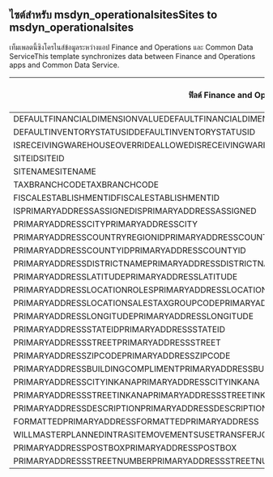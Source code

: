 ## <a name="sites-to-msdyn_operationalsites"></a><span data-ttu-id="cd6d2-101">ไซต์สำหรับ msdyn_operationalsites</span><span class="sxs-lookup"><span data-stu-id="cd6d2-101">Sites to msdyn_operationalsites</span></span>

<span data-ttu-id="cd6d2-102">เท็มเพลตนี้ซิงโครไนส์ข้อมูลระหว่างแอป Finance and Operations และ Common Data Service</span><span class="sxs-lookup"><span data-stu-id="cd6d2-102">This template synchronizes data between Finance and Operations apps and Common Data Service.</span></span>

<span data-ttu-id="cd6d2-103">ฟิลด์ Finance and Operations</span><span class="sxs-lookup"><span data-stu-id="cd6d2-103">Finance and Operations field</span></span> | <span data-ttu-id="cd6d2-104">ชนิดของการแม็ป</span><span class="sxs-lookup"><span data-stu-id="cd6d2-104">Map type</span></span> | <span data-ttu-id="cd6d2-105">ฟิลด์ Dynamics 365 อื่นๆ</span><span class="sxs-lookup"><span data-stu-id="cd6d2-105">Other Dynamics 365 field</span></span> | <span data-ttu-id="cd6d2-106">ค่าเริ่มต้น</span><span class="sxs-lookup"><span data-stu-id="cd6d2-106">Default value</span></span>
---|---|---|---
<span data-ttu-id="cd6d2-107">DEFAULTFINANCIALDIMENSIONVALUE</span><span class="sxs-lookup"><span data-stu-id="cd6d2-107">DEFAULTFINANCIALDIMENSIONVALUE</span></span> | >< | <span data-ttu-id="cd6d2-108">msdyn_defaultfinancialdimensionvalue</span><span class="sxs-lookup"><span data-stu-id="cd6d2-108">msdyn_defaultfinancialdimensionvalue</span></span> | 
<span data-ttu-id="cd6d2-109">DEFAULTINVENTORYSTATUSID</span><span class="sxs-lookup"><span data-stu-id="cd6d2-109">DEFAULTINVENTORYSTATUSID</span></span> | >< | <span data-ttu-id="cd6d2-110">msdyn_defaultinventorystatusid</span><span class="sxs-lookup"><span data-stu-id="cd6d2-110">msdyn_defaultinventorystatusid</span></span> | 
<span data-ttu-id="cd6d2-111">ISRECEIVINGWAREHOUSEOVERRIDEALLOWED</span><span class="sxs-lookup"><span data-stu-id="cd6d2-111">ISRECEIVINGWAREHOUSEOVERRIDEALLOWED</span></span> | >< | <span data-ttu-id="cd6d2-112">msdyn_isreceivingwarehouseoverrideallowed</span><span class="sxs-lookup"><span data-stu-id="cd6d2-112">msdyn_isreceivingwarehouseoverrideallowed</span></span> | 
<span data-ttu-id="cd6d2-113">SITEID</span><span class="sxs-lookup"><span data-stu-id="cd6d2-113">SITEID</span></span> | >< | <span data-ttu-id="cd6d2-114">msdyn_siteid</span><span class="sxs-lookup"><span data-stu-id="cd6d2-114">msdyn_siteid</span></span> | 
<span data-ttu-id="cd6d2-115">SITENAME</span><span class="sxs-lookup"><span data-stu-id="cd6d2-115">SITENAME</span></span> | >< | <span data-ttu-id="cd6d2-116">msdyn_sitename</span><span class="sxs-lookup"><span data-stu-id="cd6d2-116">msdyn_sitename</span></span> | 
<span data-ttu-id="cd6d2-117">TAXBRANCHCODE</span><span class="sxs-lookup"><span data-stu-id="cd6d2-117">TAXBRANCHCODE</span></span> | >< | <span data-ttu-id="cd6d2-118">msdyn_taxbranchcode</span><span class="sxs-lookup"><span data-stu-id="cd6d2-118">msdyn_taxbranchcode</span></span> | 
<span data-ttu-id="cd6d2-119">FISCALESTABLISHMENTID</span><span class="sxs-lookup"><span data-stu-id="cd6d2-119">FISCALESTABLISHMENTID</span></span> | >< | <span data-ttu-id="cd6d2-120">msdyn_fiscalestablishmentid</span><span class="sxs-lookup"><span data-stu-id="cd6d2-120">msdyn_fiscalestablishmentid</span></span> | 
<span data-ttu-id="cd6d2-121">ISPRIMARYADDRESSASSIGNED</span><span class="sxs-lookup"><span data-stu-id="cd6d2-121">ISPRIMARYADDRESSASSIGNED</span></span> | >< | <span data-ttu-id="cd6d2-122">msdyn_isprimaryaddressassigned</span><span class="sxs-lookup"><span data-stu-id="cd6d2-122">msdyn_isprimaryaddressassigned</span></span> | 
<span data-ttu-id="cd6d2-123">PRIMARYADDRESSCITY</span><span class="sxs-lookup"><span data-stu-id="cd6d2-123">PRIMARYADDRESSCITY</span></span> | >< | <span data-ttu-id="cd6d2-124">msdyn_primaryaddresscity</span><span class="sxs-lookup"><span data-stu-id="cd6d2-124">msdyn_primaryaddresscity</span></span> | 
<span data-ttu-id="cd6d2-125">PRIMARYADDRESSCOUNTRYREGIONID</span><span class="sxs-lookup"><span data-stu-id="cd6d2-125">PRIMARYADDRESSCOUNTRYREGIONID</span></span> | >< | <span data-ttu-id="cd6d2-126">msdyn_primaryaddresscountryregionid</span><span class="sxs-lookup"><span data-stu-id="cd6d2-126">msdyn_primaryaddresscountryregionid</span></span> | 
<span data-ttu-id="cd6d2-127">PRIMARYADDRESSCOUNTYID</span><span class="sxs-lookup"><span data-stu-id="cd6d2-127">PRIMARYADDRESSCOUNTYID</span></span> | >< | <span data-ttu-id="cd6d2-128">msdyn_primaryaddresscountyid</span><span class="sxs-lookup"><span data-stu-id="cd6d2-128">msdyn_primaryaddresscountyid</span></span> | 
<span data-ttu-id="cd6d2-129">PRIMARYADDRESSDISTRICTNAME</span><span class="sxs-lookup"><span data-stu-id="cd6d2-129">PRIMARYADDRESSDISTRICTNAME</span></span> | >< | <span data-ttu-id="cd6d2-130">msdyn_primaryaddressdistrictname</span><span class="sxs-lookup"><span data-stu-id="cd6d2-130">msdyn_primaryaddressdistrictname</span></span> | 
<span data-ttu-id="cd6d2-131">PRIMARYADDRESSLATITUDE</span><span class="sxs-lookup"><span data-stu-id="cd6d2-131">PRIMARYADDRESSLATITUDE</span></span> | >< | <span data-ttu-id="cd6d2-132">msdyn_primaryaddresslatitude</span><span class="sxs-lookup"><span data-stu-id="cd6d2-132">msdyn_primaryaddresslatitude</span></span> | 
<span data-ttu-id="cd6d2-133">PRIMARYADDRESSLOCATIONROLES</span><span class="sxs-lookup"><span data-stu-id="cd6d2-133">PRIMARYADDRESSLOCATIONROLES</span></span> | >< | <span data-ttu-id="cd6d2-134">msdyn_primaryaddresslocationrole</span><span class="sxs-lookup"><span data-stu-id="cd6d2-134">msdyn_primaryaddresslocationrole</span></span> | 
<span data-ttu-id="cd6d2-135">PRIMARYADDRESSLOCATIONSALESTAXGROUPCODE</span><span class="sxs-lookup"><span data-stu-id="cd6d2-135">PRIMARYADDRESSLOCATIONSALESTAXGROUPCODE</span></span> | >< | <span data-ttu-id="cd6d2-136">msdyn_primaryaddresslocationsalestaxgroupcode</span><span class="sxs-lookup"><span data-stu-id="cd6d2-136">msdyn_primaryaddresslocationsalestaxgroupcode</span></span> | 
<span data-ttu-id="cd6d2-137">PRIMARYADDRESSLONGITUDE</span><span class="sxs-lookup"><span data-stu-id="cd6d2-137">PRIMARYADDRESSLONGITUDE</span></span> | >< | <span data-ttu-id="cd6d2-138">msdyn_primaryaddresslongitude</span><span class="sxs-lookup"><span data-stu-id="cd6d2-138">msdyn_primaryaddresslongitude</span></span> | 
<span data-ttu-id="cd6d2-139">PRIMARYADDRESSSTATEID</span><span class="sxs-lookup"><span data-stu-id="cd6d2-139">PRIMARYADDRESSSTATEID</span></span> | >< | <span data-ttu-id="cd6d2-140">msdyn_primaryaddressstateid</span><span class="sxs-lookup"><span data-stu-id="cd6d2-140">msdyn_primaryaddressstateid</span></span> | 
<span data-ttu-id="cd6d2-141">PRIMARYADDRESSSTREET</span><span class="sxs-lookup"><span data-stu-id="cd6d2-141">PRIMARYADDRESSSTREET</span></span> | >< | <span data-ttu-id="cd6d2-142">msdyn_primaryaddressstreet</span><span class="sxs-lookup"><span data-stu-id="cd6d2-142">msdyn_primaryaddressstreet</span></span> | 
<span data-ttu-id="cd6d2-143">PRIMARYADDRESSZIPCODE</span><span class="sxs-lookup"><span data-stu-id="cd6d2-143">PRIMARYADDRESSZIPCODE</span></span> | >< | <span data-ttu-id="cd6d2-144">msdyn_primaryaddresszipcode</span><span class="sxs-lookup"><span data-stu-id="cd6d2-144">msdyn_primaryaddresszipcode</span></span> | 
<span data-ttu-id="cd6d2-145">PRIMARYADDRESSBUILDINGCOMPLIMENT</span><span class="sxs-lookup"><span data-stu-id="cd6d2-145">PRIMARYADDRESSBUILDINGCOMPLIMENT</span></span> | >< | <span data-ttu-id="cd6d2-146">msdyn_primaryaddressbuildingcompliment</span><span class="sxs-lookup"><span data-stu-id="cd6d2-146">msdyn_primaryaddressbuildingcompliment</span></span> | 
<span data-ttu-id="cd6d2-147">PRIMARYADDRESSCITYINKANA</span><span class="sxs-lookup"><span data-stu-id="cd6d2-147">PRIMARYADDRESSCITYINKANA</span></span> | >< | <span data-ttu-id="cd6d2-148">msdyn_primaryaddresscityinkana</span><span class="sxs-lookup"><span data-stu-id="cd6d2-148">msdyn_primaryaddresscityinkana</span></span> | 
<span data-ttu-id="cd6d2-149">PRIMARYADDRESSSTREETINKANA</span><span class="sxs-lookup"><span data-stu-id="cd6d2-149">PRIMARYADDRESSSTREETINKANA</span></span> | >< | <span data-ttu-id="cd6d2-150">msdyn_primaryaddressstreetinkana</span><span class="sxs-lookup"><span data-stu-id="cd6d2-150">msdyn_primaryaddressstreetinkana</span></span> | 
<span data-ttu-id="cd6d2-151">PRIMARYADDRESSDESCRIPTION</span><span class="sxs-lookup"><span data-stu-id="cd6d2-151">PRIMARYADDRESSDESCRIPTION</span></span> | >< | <span data-ttu-id="cd6d2-152">msdyn_primaryaddressdescription</span><span class="sxs-lookup"><span data-stu-id="cd6d2-152">msdyn_primaryaddressdescription</span></span> | 
<span data-ttu-id="cd6d2-153">FORMATTEDPRIMARYADDRESS</span><span class="sxs-lookup"><span data-stu-id="cd6d2-153">FORMATTEDPRIMARYADDRESS</span></span> | >< | <span data-ttu-id="cd6d2-154">msdyn_formattedprimaryaddress</span><span class="sxs-lookup"><span data-stu-id="cd6d2-154">msdyn_formattedprimaryaddress</span></span> | 
<span data-ttu-id="cd6d2-155">WILLMASTERPLANNEDINTRASITEMOVEMENTSUSETRANSFERJOURNALS</span><span class="sxs-lookup"><span data-stu-id="cd6d2-155">WILLMASTERPLANNEDINTRASITEMOVEMENTSUSETRANSFERJOURNALS</span></span> | >< | <span data-ttu-id="cd6d2-156">msdyn_masterplannedusestransferjournal</span><span class="sxs-lookup"><span data-stu-id="cd6d2-156">msdyn_masterplannedusestransferjournal</span></span> | 
<span data-ttu-id="cd6d2-157">PRIMARYADDRESSPOSTBOX</span><span class="sxs-lookup"><span data-stu-id="cd6d2-157">PRIMARYADDRESSPOSTBOX</span></span> | >< | <span data-ttu-id="cd6d2-158">msdyn_primaryaddresspostbox</span><span class="sxs-lookup"><span data-stu-id="cd6d2-158">msdyn_primaryaddresspostbox</span></span> | 
<span data-ttu-id="cd6d2-159">PRIMARYADDRESSSTREETNUMBER</span><span class="sxs-lookup"><span data-stu-id="cd6d2-159">PRIMARYADDRESSSTREETNUMBER</span></span> | >< | <span data-ttu-id="cd6d2-160">msdyn_primaryaddressstreetnumber</span><span class="sxs-lookup"><span data-stu-id="cd6d2-160">msdyn_primaryaddressstreetnumber</span></span> | 
